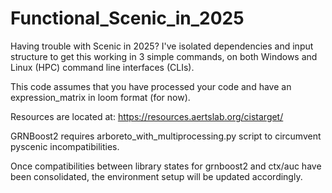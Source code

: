 # Functional_Scenic_in_2025

Having trouble with Scenic in 2025? I've isolated dependencies and input structure to get this working in 3 simple commands, on both Windows and Linux (HPC) command line interfaces (CLIs).

This code assumes that you have processed your code and have an expression_matrix in loom format (for now).

Resources are located at:
https://resources.aertslab.org/cistarget/

GRNBoost2 requires arboreto_with_multiprocessing.py script to circumvent pyscenic incompatibilities.

Once compatibilities between library states for grnboost2 and ctx/auc have been consolidated, the environment setup will be updated accordingly.
